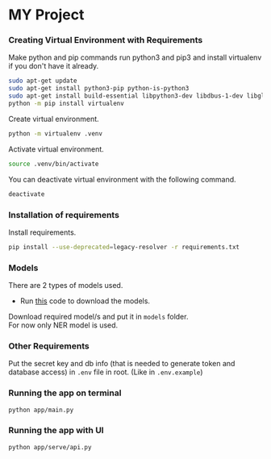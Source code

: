 # MY Project

### Creating Virtual Environment with Requirements
Make python and pip commands run python3 and pip3 and install virtualenv if you don't have it already.
```bash
sudo apt-get update
sudo apt-get install python3-pip python-is-python3
sudo apt-get install build-essential libpython3-dev libdbus-1-dev libglib2.0 libpq-dev python-dev 
python -m pip install virtualenv
```

Create virtual environment.

```bash
python -m virtualenv .venv
```

Activate virtual environment.

```bash
source .venv/bin/activate
```

You can deactivate virtual environment with the following command.

```bash
deactivate
```

### Installation of requirements

Install requirements.

```bash
pip install --use-deprecated=legacy-resolver -r requirements.txt
```

### Models
There are 2 types of models used.
- Run [this](./app/src/model_downloader.py) code to download the models.

Download required model/s and put it in `models` folder.  
For now only NER model is used.

### Other Requirements
Put the secret key and db info (that is needed to generate token and database access) in `.env` file in root. (Like in `.env.example`)

### Running the app on terminal
```bash
python app/main.py
```
### Running the app with UI
```bash
python app/serve/api.py
```
